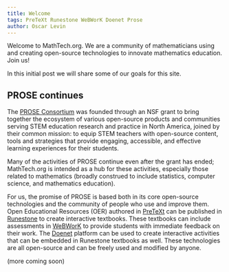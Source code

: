 ```yaml
---
title: Welcome
tags: PreTeXt Runestone WeBWorK Doenet Prose
author: Oscar Levin
---
```


Welcome to MathTech.org.  We are a community of mathematicians using and creating open-source technologies to innovate mathematics education.  Join us!

In this initial post we will share some of our goals for this site.

<!-- break -->

## PROSE continues

The [PROSE Consortium](https://prose.runestone.academy) was founded through an NSF grant to bring together the ecosystem of various open-source products and communities serving STEM education research and practice in North America, joined by their common mission: to equip STEM teachers with open-source content, tools and strategies that provide engaging, accessible, and effective learning experiences for their students.

Many of the activities of PROSE continue even after the grant has ended; MathTech.org is intended as a hub for these activities, especially those related to mathematics (broadly construed to include statistics, computer science, and mathematics education).

For us, the promise of PROSE is based both in its core open-source technologies and the community of people who use and improve them.  Open Educational Resources (OER) authored in [PreTeXt](https://pretextbook.org) can be published in [Runestone](https://runestone.academy) to create interactive textbooks.  These textbooks can include assessments in [WeBWorK](https://webwork.maa.org) to provide students with immediate feedback on their work.  The [Doenet](https://doenet.org) platform can be used to create interactive activities that can be embedded in Runestone textbooks as well.  These technologies are all open-source and can be freely used and modified by anyone.

(more coming soon)
